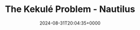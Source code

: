 ---
title: The Kekulé Problem - Nautilus
slug: 20240831T200435
date: 2024-08-31T20:04:35+0000
params:
  url: https://nautil.us/the-kekul-problem-236574/
tags:
- subconscious
- to-read
---
